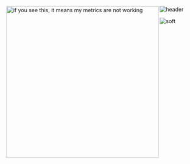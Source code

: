 <!--
### - ⚡ Zdarova 👋  
<p align='center'>
  <img src='https://user-images.githubusercontent.com/5713670/87202985-820dcb80-c2b6-11ea-9f56-7ec461c497c3.gif' width='200'>
</p>
<p align="center"> 
- 👋 Hi, i MegaNikGrand
- 👀 I’m interested in coding
- 🌱 I’m currently learning more different language
  Visitor count<br>
  <img src="https://profile-counter.glitch.me/nikitangrand/count.svg" />
</p>
<p align="center">
<a href="https://now-playing-66mfrri4j-nikitangrand.vercel.app/now-playing?open">
    <img src="https://now-playing-66mfrri4j-nikitangrand.vercel.app/now-playing" width="512" height="128">
</a>
</p>
<p align="center">
  <img src="https://github-readme-stats.vercel.app/api?username=nikitangrand&count_private=true&show_icons=true&theme=buefy" />
</p>

<p align="center">
  <img src="https://github-readme-stats.vercel.app/api/top-langs/?username=nikitangrand&layout=compact&theme=buefy" />
</p>


[![nikitangrand's GitHub Stats](https://github-readme-stats.vercel.app/api?username=nikitangrand&count_private=true&show_icons=true&theme=buefy)](https://github.com/nikitangrand)
[![nikitangrand's wakatime stats](https://github-readme-stats.vercel.app/api/wakatime?username=nikitangrand&layout=compact&theme=buefy)](https://github.com/=nikitangrand)
[![Top Langs](https://github-readme-stats.vercel.app/api/top-langs/?username=nikitangrand&layout=compact&theme=buefy)](https://github.com/nikitangrand)
-->

![header](https://capsule-render.vercel.app/api?type=waving&color=gradient&height=256&section=header&text=Hello%20World!&fontSize=75&animation=fadeIn&fontAlignY=38&desc=Welcome%20to%20my%20GitHub%20profile!%20Put%20stars,%20fork%20and%20contribute!&descAlignY=51&descAlign=62)
[<img align="left" width="400" alt="if you see this, it means my metrics are not working" src="https://github.com/teuchezh/nikitangrand/blob/main/github-metrics.svg">](https://github.com/nikitangrand/nikitangrand)



<!-- [<img align="right" width="350" height="auto" alt="if you see this, it means my metrics are not working" src="https://now-playing-66mfrri4j-nikitangrand.vercel.app/now-playing">](https://now-playing-66mfrri4j-nikitangrand.vercel.app/now-playing?open) -->

![soft](https://capsule-render.vercel.app/api?type=soft&color=gradient&text=Come%20again!&fontSize=40&animation=twinkling)
